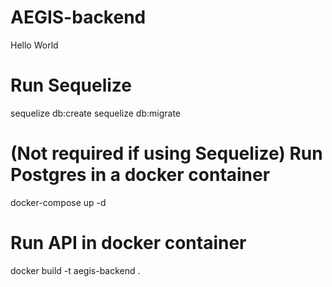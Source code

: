 # AEGIS-backend

Hello World

# Run Sequelize

sequelize db:create
sequelize db:migrate
# (Not required if using Sequelize) Run Postgres in a docker container

docker-compose up -d

# Run API in docker container

docker build -t aegis-backend .